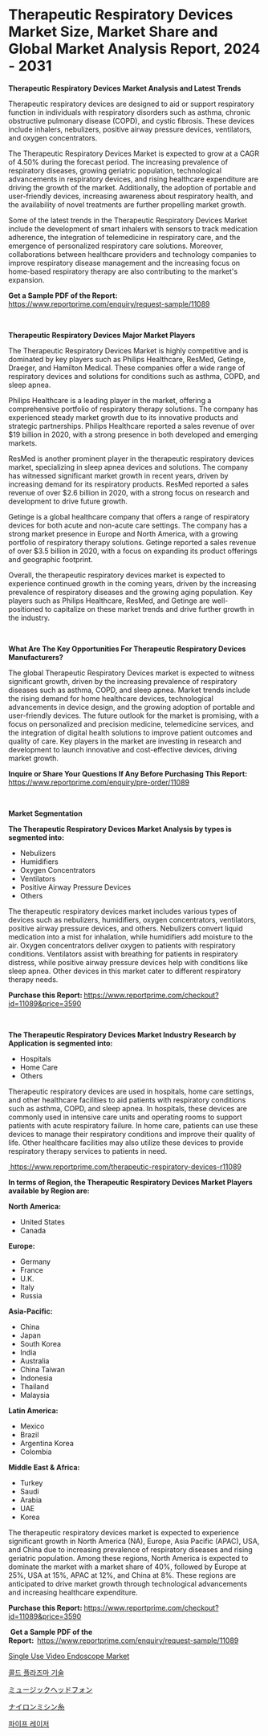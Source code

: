 <p><h1>Therapeutic Respiratory Devices Market Size, Market Share and Global Market Analysis Report, 2024 - 2031</h1></p><p><strong>Therapeutic Respiratory Devices Market Analysis and Latest Trends</strong></p>
<p><p>Therapeutic respiratory devices are designed to aid or support respiratory function in individuals with respiratory disorders such as asthma, chronic obstructive pulmonary disease (COPD), and cystic fibrosis. These devices include inhalers, nebulizers, positive airway pressure devices, ventilators, and oxygen concentrators. </p><p>The Therapeutic Respiratory Devices Market is expected to grow at a CAGR of 4.50% during the forecast period. The increasing prevalence of respiratory diseases, growing geriatric population, technological advancements in respiratory devices, and rising healthcare expenditure are driving the growth of the market. Additionally, the adoption of portable and user-friendly devices, increasing awareness about respiratory health, and the availability of novel treatments are further propelling market growth.</p><p>Some of the latest trends in the Therapeutic Respiratory Devices Market include the development of smart inhalers with sensors to track medication adherence, the integration of telemedicine in respiratory care, and the emergence of personalized respiratory care solutions. Moreover, collaborations between healthcare providers and technology companies to improve respiratory disease management and the increasing focus on home-based respiratory therapy are also contributing to the market's expansion.</p></p>
<p><strong>Get a Sample PDF of the Report:&nbsp;</strong> <a href="https://www.reportprime.com/enquiry/request-sample/11089">https://www.reportprime.com/enquiry/request-sample/11089</a></p>
<p>&nbsp;</p>
<p><strong>Therapeutic Respiratory Devices Major Market Players</strong></p>
<p><p>The Therapeutic Respiratory Devices Market is highly competitive and is dominated by key players such as Philips Healthcare, ResMed, Getinge, Draeger, and Hamilton Medical. These companies offer a wide range of respiratory devices and solutions for conditions such as asthma, COPD, and sleep apnea.</p><p>Philips Healthcare is a leading player in the market, offering a comprehensive portfolio of respiratory therapy solutions. The company has experienced steady market growth due to its innovative products and strategic partnerships. Philips Healthcare reported a sales revenue of over $19 billion in 2020, with a strong presence in both developed and emerging markets.</p><p>ResMed is another prominent player in the therapeutic respiratory devices market, specializing in sleep apnea devices and solutions. The company has witnessed significant market growth in recent years, driven by increasing demand for its respiratory products. ResMed reported a sales revenue of over $2.6 billion in 2020, with a strong focus on research and development to drive future growth.</p><p>Getinge is a global healthcare company that offers a range of respiratory devices for both acute and non-acute care settings. The company has a strong market presence in Europe and North America, with a growing portfolio of respiratory therapy solutions. Getinge reported a sales revenue of over $3.5 billion in 2020, with a focus on expanding its product offerings and geographic footprint.</p><p>Overall, the therapeutic respiratory devices market is expected to experience continued growth in the coming years, driven by the increasing prevalence of respiratory diseases and the growing aging population. Key players such as Philips Healthcare, ResMed, and Getinge are well-positioned to capitalize on these market trends and drive further growth in the industry.</p></p>
<p>&nbsp;</p>
<p><strong>What Are The Key Opportunities For Therapeutic Respiratory Devices Manufacturers?</strong></p>
<p><p>The global Therapeutic Respiratory Devices market is expected to witness significant growth, driven by the increasing prevalence of respiratory diseases such as asthma, COPD, and sleep apnea. Market trends include the rising demand for home healthcare devices, technological advancements in device design, and the growing adoption of portable and user-friendly devices. The future outlook for the market is promising, with a focus on personalized and precision medicine, telemedicine services, and the integration of digital health solutions to improve patient outcomes and quality of care. Key players in the market are investing in research and development to launch innovative and cost-effective devices, driving market growth.</p></p>
<p><strong>Inquire or Share Your Questions If Any Before Purchasing This Report:</strong> <a href="https://www.reportprime.com/enquiry/pre-order/11089">https://www.reportprime.com/enquiry/pre-order/11089</a></p>
<p>&nbsp;</p>
<p><strong>Market Segmentation</strong></p>
<p><strong>The Therapeutic Respiratory Devices Market Analysis by types is segmented into:</strong></p>
<p><ul><li>Nebulizers</li><li>Humidifiers</li><li>Oxygen Concentrators</li><li>Ventilators</li><li>Positive Airway Pressure Devices</li><li>Others</li></ul></p>
<p><p>The therapeutic respiratory devices market includes various types of devices such as nebulizers, humidifiers, oxygen concentrators, ventilators, positive airway pressure devices, and others. Nebulizers convert liquid medication into a mist for inhalation, while humidifiers add moisture to the air. Oxygen concentrators deliver oxygen to patients with respiratory conditions. Ventilators assist with breathing for patients in respiratory distress, while positive airway pressure devices help with conditions like sleep apnea. Other devices in this market cater to different respiratory therapy needs.</p></p>
<p><strong>Purchase this Report:&nbsp;</strong><a href="https://www.reportprime.com/checkout?id=11089&price=3590">https://www.reportprime.com/checkout?id=11089&price=3590</a></p>
<p>&nbsp;</p>
<p><strong>The Therapeutic Respiratory Devices Market Industry Research by Application is segmented into:</strong></p>
<p><ul><li>Hospitals</li><li>Home Care</li><li>Others</li></ul></p>
<p><p>Therapeutic respiratory devices are used in hospitals, home care settings, and other healthcare facilities to aid patients with respiratory conditions such as asthma, COPD, and sleep apnea. In hospitals, these devices are commonly used in intensive care units and operating rooms to support patients with acute respiratory failure. In home care, patients can use these devices to manage their respiratory conditions and improve their quality of life. Other healthcare facilities may also utilize these devices to provide respiratory therapy services to patients in need.</p></p>
<p><a href="https://www.reportprime.com/therapeutic-respiratory-devices-r11089">&nbsp;https://www.reportprime.com/therapeutic-respiratory-devices-r11089</a></p>
<p><strong>In terms of Region, the Therapeutic Respiratory Devices Market Players available by Region are:</strong></p>
<p>
    <p> <strong> North America: </strong>
        <ul>
            <li>United States</li>
            <li>Canada</li>
        </ul>
        </p> 
    <p> <strong> Europe: </strong>
        <ul>
            <li>Germany</li>
            <li>France</li>
            <li>U.K.</li>
            <li>Italy</li>
            <li>Russia</li>
        </ul>
        </p> 
    <p> <strong> Asia-Pacific: </strong>
        <ul>
            <li>China</li>
            <li>Japan</li>
            <li>South Korea</li>
            <li>India</li>
            <li>Australia</li>
            <li>China Taiwan</li>
            <li>Indonesia</li>
            <li>Thailand</li>
            <li>Malaysia</li>
        </ul>
        </p> 
    <p> <strong> Latin America: </strong>
        <ul>
            <li>Mexico</li>
            <li>Brazil</li>
            <li>Argentina Korea</li>
            <li>Colombia</li>
        </ul>
        </p> 
    <p> <strong> Middle East & Africa: </strong>
        <ul>
            <li>Turkey</li>
            <li>Saudi</li>
            <li>Arabia</li>
            <li>UAE</li>
            <li>Korea</li>
        </ul>
    </p>
    </p>
<p><p>The therapeutic respiratory devices market is expected to experience significant growth in North America (NA), Europe, Asia Pacific (APAC), USA, and China due to increasing prevalence of respiratory diseases and rising geriatric population. Among these regions, North America is expected to dominate the market with a market share of 40%, followed by Europe at 25%, USA at 15%, APAC at 12%, and China at 8%. These regions are anticipated to drive market growth through technological advancements and increasing healthcare expenditure.</p></p>
<p><strong>Purchase this Report: </strong><a href="https://www.reportprime.com/checkout?id=11089&price=3590">https://www.reportprime.com/checkout?id=11089&price=3590</a></p>
<p>&nbsp;<strong>Get a Sample PDF of the Report:&nbsp;&nbsp;</strong><a href="https://www.reportprime.com/enquiry/request-sample/11089">https://www.reportprime.com/enquiry/request-sample/11089</a></p>
<p><strong></strong></p>
<p><p><a href="https://github.com/WillieWoodard/Market-Research-Report-List-4/blob/main/single-use-video-endoscope-market.md">Single Use Video Endoscope Market</a></p><p><a href="https://github.com/plelbej847484502/Market-Research-Report-List-1/blob/main/211618422353.md">콜드 플라즈마 기술</a></p><p><a href="https://medium.com/@isomgleason2023/%E9%9F%B3%E6%A5%BD%E3%83%98%E3%83%83%E3%83%89%E3%83%95%E3%82%A9%E3%83%B3%E5%B8%82%E5%A0%B4%E3%81%AF-%E5%B8%82%E5%A0%B4%E3%82%B7%E3%82%A7%E3%82%A2-%E5%B8%82%E5%A0%B4%E5%8B%95%E5%90%91-%E5%B8%82%E5%A0%B4%E6%88%90%E9%95%B7%E3%81%AB%E9%96%A2%E3%81%99%E3%82%8B%E6%83%85%E5%A0%B1%E3%82%92%E6%8F%90%E4%BE%9B%E3%81%97%E3%81%A6%E3%81%84%E3%81%BE%E3%81%99-33d0dd140b06">ミュージックヘッドフォン</a></p><p><a href="https://github.com/oafhukehf4709715/Market-Research-Report-List-1/blob/main/409363424375.md">ナイロンミシン糸</a></p><p><a href="https://medium.com/@tomienow676/%ED%8C%8C%EC%9D%B4%ED%94%84-%EB%A0%88%EC%9D%B4%EC%A0%80-%EC%8B%9C%EC%9E%A5-%EA%B7%9C%EB%AA%A8-%EC%8B%9C%EC%9E%A5-%EC%A0%84%EB%A7%9D-%EB%B0%8F-%EC%8B%9C%EC%9E%A5-%EC%98%88%EC%B8%A1-2024%EB%85%84%EB%B6%80%ED%84%B0-2031%EB%85%84%EA%B9%8C%EC%A7%80-5d635094de9e">파이프 레이저</a></p></p>